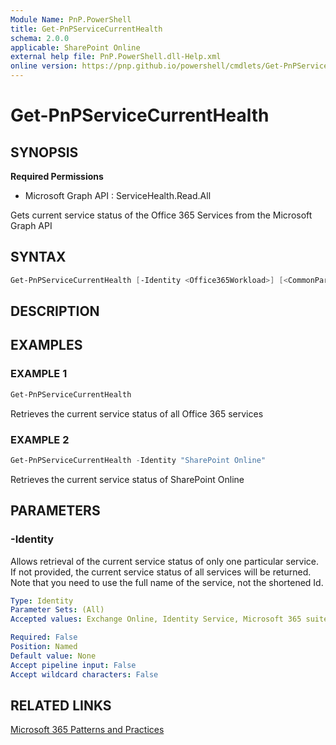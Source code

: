 ```yaml
---
Module Name: PnP.PowerShell
title: Get-PnPServiceCurrentHealth
schema: 2.0.0
applicable: SharePoint Online
external help file: PnP.PowerShell.dll-Help.xml
online version: https://pnp.github.io/powershell/cmdlets/Get-PnPServiceCurrentHealth.html
---
```

 
# Get-PnPServiceCurrentHealth

## SYNOPSIS

**Required Permissions**

  * Microsoft Graph API : ServiceHealth.Read.All

Gets current service status of the Office 365 Services from the Microsoft Graph API

## SYNTAX

```powershell
Get-PnPServiceCurrentHealth [-Identity <Office365Workload>] [<CommonParameters>]
```

## DESCRIPTION

## EXAMPLES

### EXAMPLE 1
```powershell
Get-PnPServiceCurrentHealth
```

Retrieves the current service status of all Office 365 services

### EXAMPLE 2
```powershell
Get-PnPServiceCurrentHealth -Identity "SharePoint Online"
```

Retrieves the current service status of SharePoint Online

## PARAMETERS

### -Identity
Allows retrieval of the current service status of only one particular service. If not provided, the current service status of all services will be returned. Note that you need to use the full name of the service, not the shortened Id.

```yaml
Type: Identity
Parameter Sets: (All)
Accepted values: Exchange Online, Identity Service, Microsoft 365 suite, Skype for Business, SharePoint Online, Dynamics 365 Apps, Azure Information Protection, Mobile Device Management for Office 365, Planner, Sway, Power BI, OneDrive for Business, Microsoft Teams, Microsoft Kaizala, Microsoft Bookings, Office for the web, Microsoft 365 Apps, Power Apps, Power Apps in Microsoft 365, Microsoft Power Automate, Microsoft Power Automate in Microsoft 365, Microsoft Forms, Microsoft Stream

Required: False
Position: Named
Default value: None
Accept pipeline input: False
Accept wildcard characters: False
```

## RELATED LINKS

[Microsoft 365 Patterns and Practices](https://aka.ms/m365pnp)